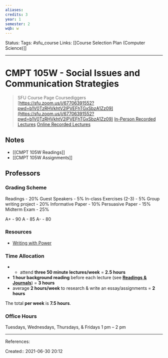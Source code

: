 ```yaml
---
aliases:
credits: 3
year: 1
semester: 2
wqb: w
---
```

Status:
Tags: #sfu_course
Links: [[Course Selection Plan (Computer Science)]]
___

# CMPT 105W - Social Issues and Communication Strategies
> SFU Course Page
> Coursediggers
> [https://sfu.zoom.us/j/67706391552?pwd=b1V0TzRHVkhtV2lPVEFhTGxSbzA1Zz09](https://sfu.zoom.us/j/67706391552?pwd=b1V0TzRHVkhtV2lPVEFhTGxSbzA1Zz09)
> [In-Person Recorded Lectures](https://canvas.sfu.ca/courses/67897/pages/in-person-lecture-recordings)
> [Online Recorded Lectures](https://canvas.sfu.ca/courses/67897/pages/lecture-recordings)
## Notes
- [[CMPT 105W Readings]]
- [[CMPT 105W Assignments]]
## Professors

### Grading Scheme
Readings - 20%
Guest Speakers - 5%
In-class Exercises (2-3) - 5%
Group writing project - 20%
Informative Paper - 10%
Persuasive Paper - 15%
Midterm Exam - 25%

A+ - 90
A - 85
A- - 80

### Resources
- [Writing with Power](https://ebookcentral-proquest-com.proxy.lib.sfu.ca/lib/sfu-ebooks/reader.action?docID=241397)
### Time Allocation
- -  attend **three 50 minute lectures/week** = **2.5 hours**
- **1 hour background reading** before each lecture (see [**Readings** **& Journals**](https://canvas.sfu.ca/courses/67897/assignments "Assignments")) = **3 hours**
- average **2 hours/week** to research & write an essay/assignments = **2 hours**

The total **per week** is **7.5 hours**.
### Office Hours
Tuesdays, Wednesdays, Thursdays, & Fridays 1 pm – 2 pm
___
References:

Created:: 2021-06-30 20:12

